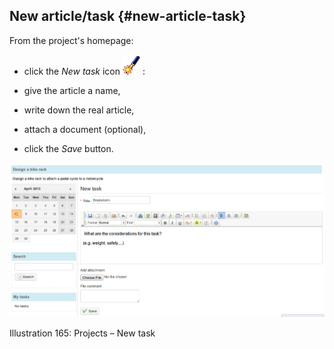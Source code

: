 ## New article/task {#new-article-task}

From the project&#039;s homepage:

*   click the _New task_ icon ![](../assets/graphics310.png):

*   give the article a name,

*   write down the real article,

*   attach a document (optional),

*   click the _Save_ button.

![](../assets/graphics314.png)

Illustration 165: Projects – New task